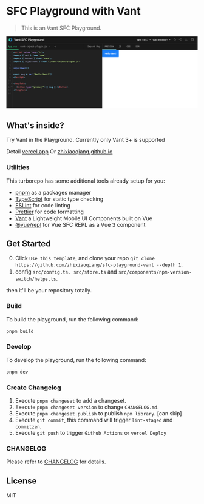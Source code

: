 # SFC Playground with Vant

> This is an Vant SFC Playground.

![main-pic](./public/vant-main-pic.png)

## What's inside?

Try Vant in the Playground. Currently only Vant 3+ is supported

Detail [vercel.app](https://sfc-playground-vant.vercel.app/) Or [zhixiaoqiang.github.io](https://zhixiaoqiang.github.io/sfc-playground-vant/)

### Utilities

This turborepo has some additional tools already setup for you:

- [pnpm](https://pnpm.io) as a packages manager
- [TypeScript](https://www.typescriptlang.org/) for static type checking
- [ESLint](https://eslint.org/) for code linting
- [Prettier](https://prettier.io) for code formatting
- [Vant](https://vant-contrib.gitee.io/vant) a Lightweight Mobile UI Components built on Vue
- [@vue/repl](https://github.com/vuejs/repl) for Vue SFC REPL as a Vue 3 component

## Get Started

0. Click `Use this template`, and clone your repo `git clone https://github.com/zhixiaoqiang/sfc-playground-vant --depth 1`.
1. config `src/config.ts`、`src/store.ts` and `src/components/npm-version-switch/helps.ts`.

then it'll be your repository totally.

### Build

To build the playground, run the following command:

```bash
pnpm build
```

### Develop

To develop the playground, run the following command:

```bash
pnpm dev
```

### Create Changelog

1. Execute `pnpm changeset` to add a changeset.
2. Execute `pnpm changeset version` to change `CHANGELOG.md`.
3. Execute `pnpm changeset publish` to publish `npm library`. [can skip]
4. Execute `git commit`, this command will trigger `lint-staged` and `commitzen`.
5. Execute `git push` to trigger `Github Actions` or `vercel Deploy`
<!-- 3. If you create a PR merge to main, `changeset/actions` will create a `Version Packages` PR. confirm merge `Version Packages` PR will trigger `changeset publish`, it's really publish. -->

### CHANGELOG

Please refer to [CHANGELOG](https://github.com/zhixiaoqiang/sfc-playground-vant/blob/main/CHANGELOG.md) for details.
## License

MIT
